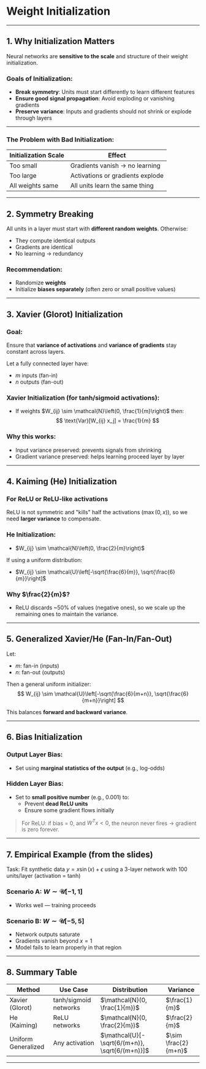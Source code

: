 # Weight Initialization

---

## 1. Why Initialization Matters

Neural networks are **sensitive to the scale** and structure of their weight initialization.

### Goals of Initialization:
- **Break symmetry**: Units must start differently to learn different features
- **Ensure good signal propagation**: Avoid exploding or vanishing gradients
- **Preserve variance**: Inputs and gradients should not shrink or explode through layers

---

### The Problem with Bad Initialization:

| Initialization Scale | Effect                           |
|----------------------|----------------------------------|
| Too small            | Gradients vanish → no learning   |
| Too large            | Activations or gradients explode |
| All weights same     | All units learn the same thing   |

---

## 2. Symmetry Breaking

All units in a layer must start with **different random weights**. Otherwise:
- They compute identical outputs
- Gradients are identical
- No learning → redundancy

### Recommendation:
- Randomize **weights**
- Initialize **biases separately** (often zero or small positive values)

---

## 3. Xavier (Glorot) Initialization

### Goal:
Ensure that **variance of activations** and **variance of gradients** stay constant across layers.

Let a fully connected layer have:
- $m$ inputs (fan-in)
- $n$ outputs (fan-out)

### Xavier Initialization (for tanh/sigmoid activations):

- If weights $W_{ij} \sim \mathcal{N}\left(0, \frac{1}{m}\right)$
  then:
  $$
  \text{Var}[W_{ij} x_j] = \frac{1}{m}
  $$

### Why this works:
- Input variance preserved: prevents signals from shrinking
- Gradient variance preserved: helps learning proceed layer by layer

---

## 4. Kaiming (He) Initialization

### For ReLU or ReLU-like activations

ReLU is not symmetric and "kills" half the activations ($\max(0, x)$), so we need **larger variance** to compensate.

### He Initialization:
- $W_{ij} \sim \mathcal{N}\left(0, \frac{2}{m}\right)$

If using a uniform distribution:
- $W_{ij} \sim \mathcal{U}\left[-\sqrt{\frac{6}{m}}, \sqrt{\frac{6}{m}}\right]$

### Why $\frac{2}{m}$?
- ReLU discards ~50% of values (negative ones), so we scale up the remaining ones to maintain the variance.

---

## 5. Generalized Xavier/He (Fan-In/Fan-Out)

Let:
- $m$: fan-in (inputs)
- $n$: fan-out (outputs)

Then a general uniform initializer:
$$
W_{ij} \sim \mathcal{U}\left[-\sqrt{\frac{6}{m+n}}, \sqrt{\frac{6}{m+n}}\right]
$$

This balances **forward and backward variance**.

---

## 6. Bias Initialization

### Output Layer Bias:
- Set using **marginal statistics of the output** (e.g., log-odds)

### Hidden Layer Bias:
- Set to **small positive number** (e.g., 0.001) to:
  - Prevent **dead ReLU units**
  - Ensure some gradient flows initially

> For ReLU: if bias = 0, and $W^T x < 0$, the neuron never fires → gradient is zero forever.

---

## 7. Empirical Example (from the slides)

Task: Fit synthetic data $y = x \sin(x) + \epsilon$ using a 3-layer network with 100 units/layer (activation = tanh)

### Scenario A: $W \sim \mathcal{U}[-1, 1]$
- Works well — training proceeds

### Scenario B: $W \sim \mathcal{U}[-5, 5]$
- Network outputs saturate
- Gradients vanish beyond $x = 1$
- Model fails to learn properly in that region

---

## 8. Summary Table

| Method              | Use Case               | Distribution                  | Variance     |
|---------------------|------------------------|--------------------------------|--------------|
| Xavier (Glorot)     | tanh/sigmoid networks  | $\mathcal{N}(0, \frac{1}{m})$  | $\frac{1}{m}$|
| He (Kaiming)        | ReLU networks          | $\mathcal{N}(0, \frac{2}{m})$  | $\frac{2}{m}$|
| Uniform Generalized | Any activation         | $\mathcal{U}[-\sqrt{6/(m+n)}, \sqrt{6/(m+n)}]$ | $\sim \frac{2}{m+n}$ |

---